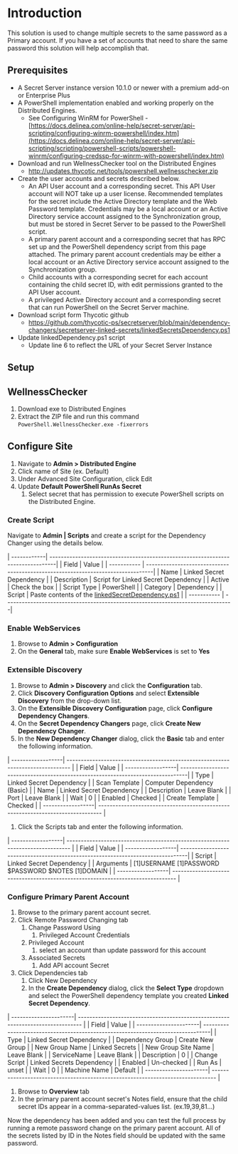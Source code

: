 # Introduction

This solution is used to change multiple secrets to the same password as a Primary account.   If you have a set of accounts that need to share the same password this solution will help accomplish that.


## Prerequisites

- A Secret Server instance version 10.1.0 or newer with a premium add-on or Enterprise Plus
- A PowerShell implementation enabled and working properly on the Distributed Engines. 
    - See Configuring WinRM for PowerShell - [https://docs.delinea.com/online-help/secret-server/api-scripting/configuring-winrm-powershell/index.htm](https://docs.delinea.com/online-help/secret-server/api-scripting/scripting/powershell-scripts/powershell-winrm/configuring-credssp-for-winrm-with-powershell/index.htm)
- Download and run WellnessChecker tool on the Distributed Engines
    - http://updates.thycotic.net/tools/powershell.wellnesschecker.zip
- Create the user accounts and secrets described below.
    - An API User account and a corresponding secret. This API User account will NOT take up a user license. Recommended templates for the secret include the Active Directory template and the Web Password template. Credentials may be a local account or an Active Directory service account assigned to the Synchronization group, but must be stored in Secret Server to be passed to the PowerShell script.
    - A primary parent account and a corresponding secret that has RPC set up and the PowerShell dependency script from this page attached. The primary parent account credentials may be either a local account or an Active Directory service account assigned to the Synchronization group.
    - Child accounts with a corresponding secret for each account containing the child secret ID, with edit permissions granted to the API User account.
    - A privileged Active Directory account and a corresponding secret that can run PowerShell on the Secret Server machine.
- Download script form Thycotic github
    - https://github.com/thycotic-ps/secretserver/blob/main/dependency-changers/secretserver-linked-secrets/linkedSecretsDependency.ps1
- Update linkedDependency.ps1 script
    - Update line 6 to reflect the URL of your Secret Server Instance

## Setup

## WellnessChecker
1. Download exe to Distributed Engines
1.  Extract the ZIP file and run this command
    `` PowerShell.WellnessChecker.exe -fixerrors ``

## Configure Site
1. Navigate to **Admin > Distributed Engine**
1. Click name of Site (ex. Default)
1. Under Advanced Site Configuration, click Edit 
1. Update **Default PowerShell RunAs Secret**
    1. Select secret that has permission to execute PowerShell scripts on the Distributed Engine.

### Create Script

Navigate to **Admin | Scripts** and create a script for the Dependency Changer using the details below.


| ------------| --------------------------------------------------------------------------------|
| Field       | Value                                                                           |
| ----------- | --------------------------------------------------------------------------------|
| Name        | Linked Secret Dependency                                                        |
| Description | Script for Linked Secret Dependency                                             |
| Active      | Check the box                                                                   |
| Script Type | PowerShell                                                                      |
| Category    | Dependency                                                                      |
| Script      | Paste contents of the [linkedSecretDependency.ps1](linkedSecretDependency.ps1)  |
| ----------- | --------------------------------------------------------------------------------|

### Enable WebServices

1. Browse to **Admin > Configuration**
1. On the **General** tab, make sure **Enable WebServices** is set to **Yes** 

### Extensible Discovery

1. Browse to **Admin > Discovery** and click the **Configuration** tab.
1. Click **Discovery Configuration Options** and select **Extensible Discovery** from the drop-down list.
1. On the **Extensible Discovery Configuration** page, click **Configure Dependency Changers**.
1. On the **Secret Dependency Changers** page, click **Create New Dependency Changer**.
1. In the **New Dependency Changer** dialog, click the **Basic** tab and enter the following information.

| ------------------| ------------------------------------------------------------------------------- |
| Field             | Value                                                                           |
| ------------------| --------------------------------------------------------------------------------|
| Type              | Linked Secret Dependency                                                        |
| Scan Template     | Computer Dependency (Basic)                                                     |
| Name              | Linked Secret Dependency                                                        |
| Description       | Leave Blank                                                                     |
| Port              | Leave Blank                                                                     |
| Wait              | 0                                                                               |
| Enabled           | Checked                                                                         |
| Create Template   | Checked                                                                         |
| ------------------| ------------------------------------------------------------------------------- |

1. Click the Scripts tab and enter the following information.

| ------------------| ------------------------------------------------------------------------------- |
| Field             | Value                                                                           |
| ------------------| --------------------------------------------------------------------------------|
| Script            | Linked Secret Dependency                                                        |
| Arguments         | $[1]$USERNAME $[1]$PASSWORD $PASSWORD $NOTES $[1]$DOMAIN                        |
| ------------------| ------------------------------------------------------------------------------- |



### Configure Primary Parent Account

1. Browse to the primary parent account secret.
1. Click Remote Password Changing tab
    1. Change Password Using
        1. Privileged Account Credentials
    1. Privileged Account
        1. select an account than update password for this account
    1. Associated Secrets
        1. Add API account Secret 
1. Click Dependencies tab
    1. Click New Dependency
    1. In the **Create Dependency** dialog, click the **Select Type** dropdown and select the PowerShell dependency template you created **Linked Secret Dependency**.

| ----------------------| ------------------------------------------------------------------------------- |
| Field                 | Value                                                                           |
| ----------------------| --------------------------------------------------------------------------------|
| Type                  | Linked Secret Dependency                                                        |
| Dependency Group      | Create New Group                                                                |
| New Group Name        | Linked Secrets                                                                  |
| New Group Site Name   | Leave Blank                                                                     |
| ServiceName           | Leave Blank                                                                     |
| Description           | 0                                                                               |
| Change Script         | Linked Secrets Dependency                                                       |
| Enabled               | Un-checked                                                                      |
| Run As                | unset                                                                           |
| Wait                  | 0                                                                               |
| Machine Name          | Default                                                                         |
| ----------------------| ------------------------------------------------------------------------------- |

1. Browse to **Overview** tab
1. In the primary parent account secret's Notes field, ensure that the child secret IDs appear in a comma-separated-values list.  (ex.19,39,81...)

Now the dependency has been added and you can test the full process by running a remote password change on the primary parent account. All of the secrets listed by ID in the Notes field should be updated with the same password.

